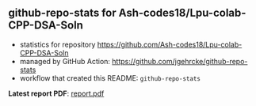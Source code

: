 ## github-repo-stats for Ash-codes18/Lpu-colab-CPP-DSA-Soln

- statistics for repository https://github.com/Ash-codes18/Lpu-colab-CPP-DSA-Soln
- managed by GitHub Action: https://github.com/jgehrcke/github-repo-stats
- workflow that created this README: `github-repo-stats`

**Latest report PDF**: [report.pdf](https://github.com/Ash-codes18/Lpu-colab-CPP-DSA-Soln/raw/github-repo-stats/Ash-codes18/Lpu-colab-CPP-DSA-Soln/latest-report/report.pdf)

